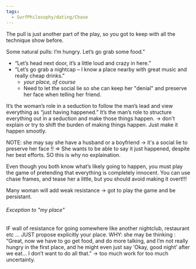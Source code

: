 ```yaml
---
tags:
  - SurfPhilosophy/dating/Chase
---
```


The pull is just another part of the play, so you got to keep with all the technique show before. 

Some natural pulls: 
I’m hungry. Let’s go grab some food.”
- “Let’s head next door, it’s a little loud and crazy in here.”
- “Let’s go grab a nightcap – I know a place nearby with great music and really cheap drinks.”
	- *your place, of course* 
	- Need to let the social lie so she can keep her "denial" and preserve her face when telling her friend.

It’s the woman’s role in a seduction to follow the man’s lead and view everything as “just having happened.” It’s the man’s role to structure everything out in a seduction and make those things happen.
-> don't explain or try to shift the burden of making things happen. Just make it happen smootly. 

NOTE: she may say she have a husband or a boyfriend -> it's a social lie to preserve her face !! => She wants to be able to say it just happened, despite her best efforts.
SO this is why no explaination.

Even though you both know what’s likely going to happen, you must play the game of pretending that everything is completely innocent. You can use chase frames, and tease her a little, but you should avoid making it overt!!!

Many woman will add weak resistance -> got to play the game and be persistant.

###### Exception to "my place"
IF wall of resistance for going somewhere like another nightclub, restaurant etc ...
JUST propose explicitly your place. 
WHY: she may be thinking : “Great, now we have to go get food, and do more talking, and I’m not really hungry in the first place, and he might even just say ‘Okay, good night’ after we eat… I don’t want to do all that.” -> too much work for too much uncertainty. 


